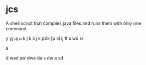 # jcs
A shell script that compiles java files and runs them with only one command.

y
yj
uj
u
k
j
k
il
j
k
p0k
[p
kl
ij
ft
s
wd
\s



a

d
wad
aw
dwa
da
s
dw
a
sd
